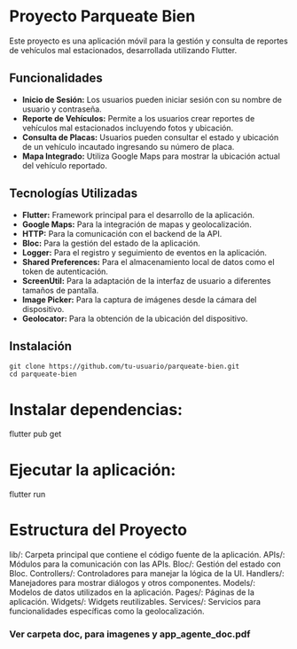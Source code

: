 # Proyecto Parqueate Bien

Este proyecto es una aplicación móvil para la gestión y consulta de reportes de vehículos mal estacionados, desarrollada utilizando Flutter.

## Funcionalidades

- **Inicio de Sesión:** Los usuarios pueden iniciar sesión con su nombre de usuario y contraseña.
- **Reporte de Vehículos:** Permite a los usuarios crear reportes de vehículos mal estacionados incluyendo fotos y ubicación.
- **Consulta de Placas:** Usuarios pueden consultar el estado y ubicación de un vehículo incautado ingresando su número de placa.
- **Mapa Integrado:** Utiliza Google Maps para mostrar la ubicación actual del vehículo reportado.

## Tecnologías Utilizadas

- **Flutter:** Framework principal para el desarrollo de la aplicación.
- **Google Maps:** Para la integración de mapas y geolocalización.
- **HTTP:** Para la comunicación con el backend de la API.
- **Bloc:** Para la gestión del estado de la aplicación.
- **Logger:** Para el registro y seguimiento de eventos en la aplicación.
- **Shared Preferences:** Para el almacenamiento local de datos como el token de autenticación.
- **ScreenUtil:** Para la adaptación de la interfaz de usuario a diferentes tamaños de pantalla.
- **Image Picker:** Para la captura de imágenes desde la cámara del dispositivo.
- **Geolocator:** Para la obtención de la ubicación del dispositivo.

## Instalación
    git clone https://github.com/tu-usuario/parqueate-bien.git
    cd parqueate-bien
#  Instalar dependencias:
   flutter pub get
#  Ejecutar la aplicación:
   flutter run

# Estructura del Proyecto

lib/: Carpeta principal que contiene el código fuente de la aplicación.
APIs/: Módulos para la comunicación con las APIs.
Bloc/: Gestión del estado con Bloc.
Controllers/: Controladores para manejar la lógica de la UI.
Handlers/: Manejadores para mostrar diálogos y otros componentes.
Models/: Modelos de datos utilizados en la aplicación.
Pages/: Páginas de la aplicación.
Widgets/: Widgets reutilizables.
Services/: Servicios para funcionalidades específicas como la geolocalización.

### Ver carpeta doc, para imagenes y app_agente_doc.pdf